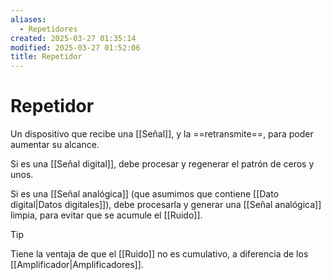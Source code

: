 ```yaml
---
aliases:
  - Repetidores
created: 2025-03-27 01:35:14
modified: 2025-03-27 01:52:06
title: Repetidor
---
```


# Repetidor

Un dispositivo que recibe una [[Señal]], y la ==retransmite==, para poder aumentar su alcance.

Si es una [[Señal digital]], debe procesar y regenerar el patrón de ceros y unos.

Si es una [[Señal analógica]] (que asumimos que contiene [[Dato digital|Datos digitales]]), debe procesarla y generar una [[Señal analógica]] limpia, para evitar que se acumule el [[Ruido]].

> [!tip]
> Tiene la ventaja de que el [[Ruido]] no es cumulativo, a diferencia de los [[Amplificador|Amplificadores]].
